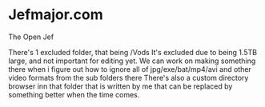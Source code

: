 # Jefmajor.com
The Open Jef

There's 1 excluded folder, that being /Vods It's excluded due to being 1.5TB large, and not important for editing yet.
We can work on making something there when i figure out how to ignore all of jpg/exe/bat/mp4/avi and other video formats from the sub folders there
There's also a custom directory browser inn that folder that is written by me that can be replaced by something better when the time comes.
